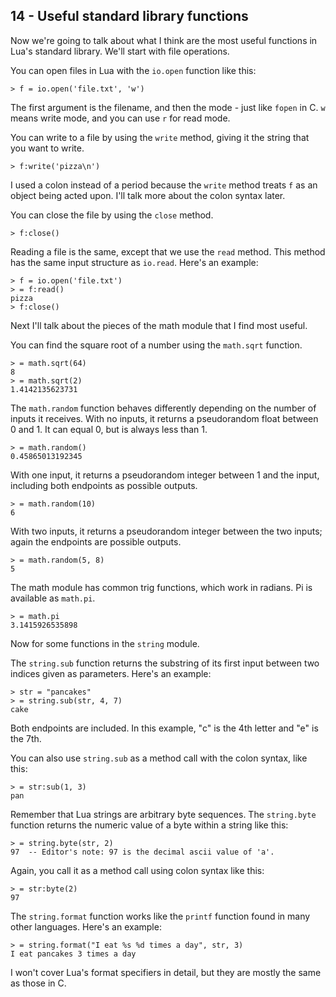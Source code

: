 ## 14 - Useful standard library functions

<!-- 14.1 file operations -->

Now we're going to talk about what I think are the
most useful functions in Lua's standard library.
We'll start with file operations.

You can open files in Lua with the `io.open` function like this:

    > f = io.open('file.txt', 'w')

The first argument is the filename, and then the mode - 
just like `fopen` in C.
`w` means write mode, and you can use `r` for read mode.

You can write to a file by using the `write` method,
giving it the string that you want to write.

    > f:write('pizza\n')

I used a colon instead of a period because the `write` method
treats `f` as an object being acted upon.
I'll talk more about the colon syntax later.

You can close the file by using the `close` method.

    > f:close()

Reading a file is the same, except that we use the `read`
method. This method has the same input structure as
`io.read`. Here's an example:

    > f = io.open('file.txt')
    > = f:read()
    pizza
    > f:close()

<!-- 14.2 the math module -->

Next I'll talk about the pieces of the math module
that I find most useful.

You can find the square root of a number using the
`math.sqrt` function.

    > = math.sqrt(64)
    8
    > = math.sqrt(2)
    1.4142135623731

The `math.random` function behaves differently
depending on the number of inputs it receives.
With no inputs, it returns a pseudorandom float
between 0 and 1. It can equal 0, but is always
less than 1.

    > = math.random()
    0.45865013192345

With one input, it returns a pseudorandom integer
between 1 and the input, including both endpoints
as possible outputs.

    > = math.random(10)
    6

With two inputs, it returns a pseudorandom integer
between the two inputs; again the endpoints are
possible outputs.

    > = math.random(5, 8)
    5

The math module has common trig functions, which
work in radians. Pi is available as `math.pi`.

    > = math.pi
    3.1415926535898

<!-- 14.3 the string module -->

Now for some functions in the `string` module.

The `string.sub` function returns the substring of its
first input between two indices given as parameters.
Here's an example:

    > str = "pancakes"
    > = string.sub(str, 4, 7)
    cake

Both endpoints are included. In this example, "c"
is the 4th letter and "e" is the 7th.

You can also use `string.sub` as a method call with
the colon syntax, like this:

    > = str:sub(1, 3)
    pan

Remember that Lua strings are arbitrary byte sequences.
The `string.byte` function returns the numeric
value of a byte within a string like this:

    > = string.byte(str, 2)
    97  -- Editor's note: 97 is the decimal ascii value of 'a'.

Again, you call it as a method call using colon syntax
like this:

    > = str:byte(2)
    97

The `string.format` function works like the `printf` function
found in many other languages. Here's an example:

    > = string.format("I eat %s %d times a day", str, 3)
    I eat pancakes 3 times a day

I won't cover Lua's format specifiers in detail, but they
are mostly the same as those in C.
